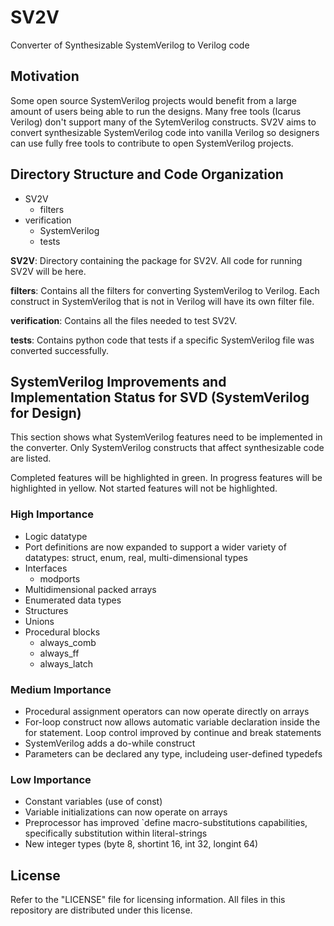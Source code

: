 # SV2V
Converter of Synthesizable SystemVerilog to Verilog code

## Motivation

Some open source SystemVerilog projects would benefit from a large amount of users being able to run the designs.  Many free tools (Icarus Verilog) don't support many of the SytemVerilog constructs.  SV2V aims to convert synthesizable SystemVerilog code into vanilla Verilog so designers can use fully free tools to contribute to open SystemVerilog projects.

## Directory Structure and Code Organization

- SV2V
  - filters
- verification
  - SystemVerilog
  - tests

**SV2V**: Directory containing the package for SV2V.  All code for running SV2V will be here.

**filters**: Contains all the filters for converting SystemVerilog to Verilog.  Each construct in SystemVerilog that is not in Verilog will have its own filter file.

**verification**: Contains all the files needed to test SV2V.  

**tests**: Contains python code that tests if a specific SystemVerilog file was converted successfully.

## SystemVerilog Improvements and Implementation Status for SVD (SystemVerilog for Design)

This section shows what SystemVerilog features need to be implemented in the converter.  Only SystemVerilog constructs that affect synthesizable code are listed.

Completed features will be highlighted in green.
In progress features will be highlighted in yellow.
Not started features will not be highlighted.

### High Importance

- Logic datatype
- Port definitions are now expanded to support a wider variety of datatypes: struct, enum, real, multi-dimensional types
- Interfaces 
  - modports
- Multidimensional packed arrays
- Enumerated data types
- Structures 
- Unions
- Procedural blocks
  - always_comb
  - always_ff
  - always_latch


### Medium Importance

- Procedural assignment operators can now operate directly on arrays
- For-loop construct now allows automatic variable declaration inside the for statement.  Loop control improved by continue and break statements
- SystemVerilog adds a do-while construct
- Parameters can be declared any type, includeing user-defined typedefs

### Low Importance

- Constant variables (use of const)
- Variable initializations can now operate on arrays
- Preprocessor has improved `define macro-substitutions capabilities, specifically substitution within literal-strings
- New integer types (byte 8, shortint 16, int 32, longint 64)

## License

Refer to the "LICENSE" file for licensing information.  All files in this repository are distributed under this license.
